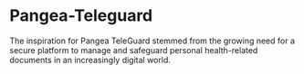 # Pangea-Teleguard
The inspiration for Pangea TeleGuard stemmed from the growing need for a secure platform to manage and safeguard personal health-related documents in an increasingly digital world.
